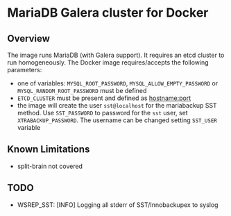 # MariaDB Galera cluster for Docker

## Overview

The image runs MariaDB (with Galera support). It requires an etcd cluster to run homogeneously.
The Docker image requires/accepts the following parameters:

* one of variables: `MYSQL_ROOT_PASSWORD`, `MYSQL_ALLOW_EMPTY_PASSWORD` or `MYSQL_RANDOM_ROOT_PASSWORD` must be defined
* `ETCD_CLUSTER` must be present and defined as <hostname:port>
* the image will create the user `sst@localhost` for the mariabackup SST method. Use `SST_PASSWORD` to password for the `sst` user, set `XTRABACKUP_PASSWORD`. The username can be changed setting `SST_USER` variable

## Known Limitations

* split-brain not covered

## TODO

* WSREP_SST: [INFO] Logging all stderr of SST/Innobackupex to syslog
